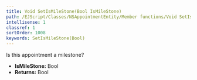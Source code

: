 ```yaml
---
title: Void SetIsMileStone(Bool IsMileStone)
path: /EJScript/Classes/NSAppointmentEntity/Member functions/Void SetIsMileStone(Bool p_0)
intellisense: 1
classref: 1
sortOrder: 1008
keywords: SetIsMileStone(Bool)
---
```



Is this appointment a milestone?



* **IsMileStone:** Bool
* **Returns:** Bool


